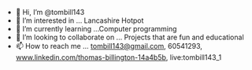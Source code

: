 - 👋 Hi, I’m @tombill143
- 👀 I’m interested in ... Lancashire Hotpot
- 🌱 I’m currently learning ...Computer programming
- 💞️ I’m looking to collaborate on ... Projects that are fun and educational
- 📫 How to reach me ... tombill143@gmail.com, 60541293, www.linkedin.com/thomas-billington-14a4b5b, live:tombill143_1

<!---
tombill143/tombill143 is a ✨ special ✨ repository because its `README.md` (this file) appears on your GitHub profile.
You can click the Preview link to take a look at your changes.
--->
